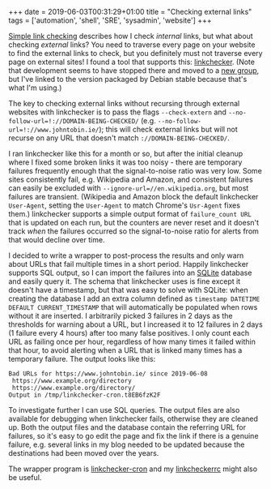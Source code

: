 +++
date = 2019-06-03T00:31:29+01:00
title = "Checking external links"
tags = ['automation', 'shell', 'SRE', 'sysadmin', 'website']
+++

[Simple link checking](/blog/simple_link_checking/) describes how I check
_internal_ links, but what about checking _external_ links? You need to
traverse every page on your website to find the external links to check, but you
definitely must not traverse every page on external sites! I found a tool that
supports this: [linkchecker](https://wummel.github.io/linkchecker/). (Note that
development seems to have stopped there and moved to a [new
group](https://github.com/linkchecker/linkchecker), but I've linked to the
version packaged by Debian stable because that's what I'm using.)

The key to checking external links without recursing through external websites
with linkchecker is to pass the flags `--check-extern` and
`--no-follow-url=!://DOMAIN-BEING-CHECKED/` (e.g.
`--no-follow-url=!://www.johntobin.ie/`); this will check external links but
will not recurse on any URL that doesn't match `://DOMAIN-BEING-CHECKED/`.

I ran linkchecker like this for a month or so, but after the initial cleanup
where I fixed some broken links it was too noisy - there are temporary failures
frequently enough that the signal-to-noise ratio was very low. Some sites
consistently fail, e.g. Wikipedia and Amazon, and consistent failures can easily
be excluded with `--ignore-url=//en.wikipedia.org`, but most failures are
transient. (Wikipedia and Amazon block the default linkchecker `User-Agent`,
setting the `User-Agent` to match Chrome's `Usr-Agent` fixes them.) linkchecker
supports a simple output format of `failure_count URL` that is updated on each
run, but the counters are never reset and it doesn't track _when_ the failures
occurred so the signal-to-noise ratio for alerts from that would decline over
time.

I decided to write a wrapper to post-process the results and only warn about
URLs that fail multiple times in a short period. Happily linkchecker supports
SQL output, so I can import the failures into an
[SQLite](https://www.sqlite.org/index.html) database and easily query it. The
schema that linkchecker uses is fine except it doesn't have a timestamp, but
that was easy to solve with SQLite: when creating the database I add an extra
column defined as `timestamp DATETIME DEFAULT CURRENT_TIMESTAMP` that will
automatically be populated when rows without it are inserted. I arbitrarily
picked 3 failures in 2 days as the thresholds for warning about a URL, but I
increased it to 12 failures in 2 days (1 failure every 4 hours) after too many
false positives. I only count each URL as failing once per hour, regardless of
how many times it failed within that hour, to avoid alerting when a URL that is
linked many times has a temporary failure. The output looks like this:

```
Bad URLs for https://www.johntobin.ie/ since 2019-06-08
 https://www.example.org/directory
 https://www.example.org/directory/
Output in /tmp/linkchecker-cron.t8EB6fzK2F
```

To investigate further I can use SQL queries. The output files are also
available for debugging when linkchecker fails, otherwise they are cleaned up.
Both the output files and the database contain the referring URL for failures,
so it's easy to go edit the page and fix the link if there is a genuine failure,
e.g. several links in my blog needed to be updated because the destinations had
been moved over the years.

The wrapper program is
[linkchecker-cron](https://github.com/tobinjt/bin/blob/master/linkchecker-cron)
and my
[linkcheckerrc](https://github.com/tobinjt/dotfiles/blob/master/.linkchecker/linkcheckerrc)
might also be useful.
